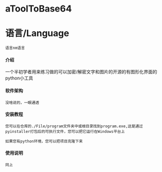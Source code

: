 # aToolToBase64

# 语言/Language
    语言nm语言

#### 介绍
一个半初学者用来练习做的可以加密/解密文字和图片的开源的有图形化界面的python小工具

#### 软件架构
    没啥说的，一眼通透


#### 安装教程

    您可以在仓库的./File/program文件夹中或根目录找到program.exe,这是通过pyinstaller打包后的可执行文件，您可以把它运行在Windows平台上
    
    如果您有python环境，您可以把项目克隆下来

#### 使用说明

    同上